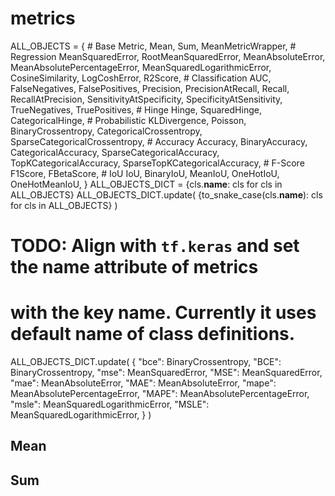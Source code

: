 # metrics
ALL_OBJECTS = {
    # Base
    Metric,
    Mean,
    Sum,
    MeanMetricWrapper,
    # Regression
    MeanSquaredError,
    RootMeanSquaredError,
    MeanAbsoluteError,
    MeanAbsolutePercentageError,
    MeanSquaredLogarithmicError,
    CosineSimilarity,
    LogCoshError,
    R2Score,
    # Classification
    AUC,
    FalseNegatives,
    FalsePositives,
    Precision,
    PrecisionAtRecall,
    Recall,
    RecallAtPrecision,
    SensitivityAtSpecificity,
    SpecificityAtSensitivity,
    TrueNegatives,
    TruePositives,
    # Hinge
    Hinge,
    SquaredHinge,
    CategoricalHinge,
    # Probabilistic
    KLDivergence,
    Poisson,
    BinaryCrossentropy,
    CategoricalCrossentropy,
    SparseCategoricalCrossentropy,
    # Accuracy
    Accuracy,
    BinaryAccuracy,
    CategoricalAccuracy,
    SparseCategoricalAccuracy,
    TopKCategoricalAccuracy,
    SparseTopKCategoricalAccuracy,
    # F-Score
    F1Score,
    FBetaScore,
    # IoU
    IoU,
    BinaryIoU,
    MeanIoU,
    OneHotIoU,
    OneHotMeanIoU,
}
ALL_OBJECTS_DICT = {cls.__name__: cls for cls in ALL_OBJECTS}
ALL_OBJECTS_DICT.update(
    {to_snake_case(cls.__name__): cls for cls in ALL_OBJECTS}
)
# TODO: Align with `tf.keras` and set the name attribute of metrics
# with the key name. Currently it uses default name of class definitions.
ALL_OBJECTS_DICT.update(
    {
        "bce": BinaryCrossentropy,
        "BCE": BinaryCrossentropy,
        "mse": MeanSquaredError,
        "MSE": MeanSquaredError,
        "mae": MeanAbsoluteError,
        "MAE": MeanAbsoluteError,
        "mape": MeanAbsolutePercentageError,
        "MAPE": MeanAbsolutePercentageError,
        "msle": MeanSquaredLogarithmicError,
        "MSLE": MeanSquaredLogarithmicError,
    }
)

## Mean


## Sum



